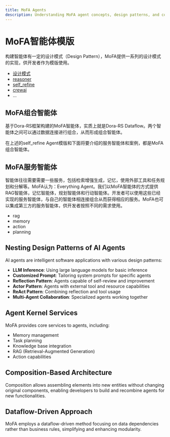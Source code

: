 ```yaml
---
title: MoFA Agents
description: Understanding MoFA agent concepts, design patterns, and composition
---
```


# MoFA智能体模版

构建智能体有一定的设计模式（Design Pattern），MoFA提供一系列的设计模式的实现，供开发者作为模版使用。

- [设计模式](templates/design_patterns.md)
- [reasoner](templates/reasoner_template.md)
- [self_refine](templates/self_refine_template.md)
- [crewai](templates/crewai_template.md)
- ...

## MoFA组合智能体

基于Dora-RS框架构建的MoFA智能体，实质上就是Dora-RS Dataflow。两个智能体之间可以通过数据连接进行组合，从而形成组合智能体。

在上述的self_refine Agent模版和下面将要介绍的服务智能体和案例，都是MoFA组合智能体。

## MoFA服务智能体

智能体往往需要需要一些服务，包括检索增强生成，记忆，使用外部工具和任务规划和分解等。MoFA认为：Everything Agent。我们以MoFA智能体的方式提供RAG智能体，记忆智能体，规划智能体和行动智能体。开发者可以使用这些已经实现的服务智能体，与自己的智能体相连接组合从而获得相应的服务。MoFA也可以集成第三方的服务智能体，供开发者按照不同的需求使用。

- rag
- memory
- action
- planning

## Nesting Design Patterns of AI Agents

AI agents are intelligent software applications with various design patterns:

- **LLM Inference**: Using large language models for basic inference
- **Customized Prompt**: Tailoring system prompts for specific agents
- **Reflection Pattern**: Agents capable of self-review and improvement
- **Actor Pattern**: Agents with external tool and resource capabilities
- **ReAct Pattern**: Combining reflection and tool usage
- **Multi-Agent Collaboration**: Specialized agents working together

## Agent Kernel Services

MoFA provides core services to agents, including:
- Memory management
- Task planning
- Knowledge base integration
- RAG (Retrieval-Augmented Generation)
- Action capabilities

## Composition-Based Architecture

Composition allows assembling elements into new entities without changing original components, enabling developers to build and recombine agents for new functionalities.

## Dataflow-Driven Approach

MoFA employs a dataflow-driven method focusing on data dependencies rather than business rules, simplifying and enhancing modularity.


